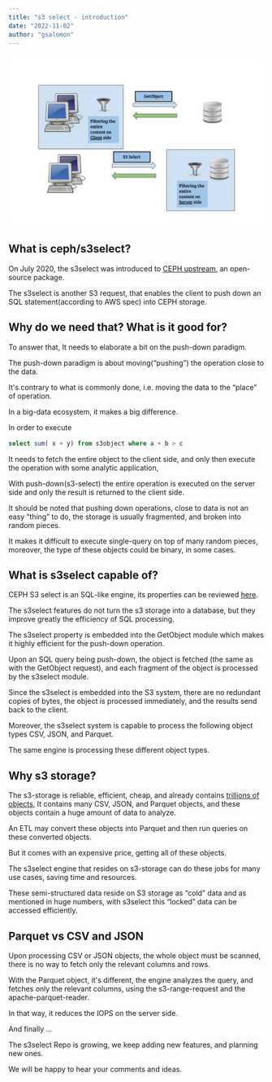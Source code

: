 ```yaml
---
title: "s3 select - introduction"
date: "2022-11-02"
author: "gsalomon"
---
```


![s3select illustration](images/s3select-into.png)

## What is ceph/s3select?
On July 2020, the s3select was introduced to [CEPH upstream](https://github.com/ceph/s3select), an open-source package.

The s3select is another S3 request, that enables the client to push down an SQL statement(according to AWS spec) into CEPH storage.

## Why do we need that? What is it good for?
To answer that, It needs to elaborate a bit on the push-down paradigm.

The push-down paradigm is about moving(“pushing”) the operation close to the data.

It's contrary to what is commonly done, i.e. moving the data to the “place” of operation.

In a big-data ecosystem, it makes a big difference. 

In order to execute 
```SQL
select sum( x + y) from s3object where a + b > c
```

It needs to fetch the entire object to the client side, and only then execute the operation with some analytic application,

With push-down(s3-select) the entire operation is executed on the server side and only the result is returned to the client side.

It should be noted that pushing down operations, close to data is not an easy “thing” to do, the storage is usually fragmented, and broken into random pieces.

It makes it difficult to execute single-query on top of many random pieces, moreover, the type of these objects could be binary, in some cases.

## What is s3select capable of?
CEPH S3 select is an SQL-like engine, its properties can be reviewed [here](https://docs.ceph.com/en/latest/radosgw/s3select/#).

The s3select features do not turn the s3 storage into a database, but they improve greatly the efficiency of SQL processing.

The s3select property is embedded into the GetObject module which makes it highly efficient for the push-down operation.

Upon an SQL query being push-down, the object is fetched (the same as with the GetObject request), and each fragment of the object is processed by the s3select module.

Since the s3select is embedded into the S3 system, there are no redundant copies of bytes, the object is processed immediately, and the results send back to the client.

Moreover, the s3select system is capable to process the following object types CSV, JSON, and Parquet.

The same engine is processing these different object types.

## Why s3 storage? 
The s3-storage is reliable, efficient, cheap, and already contains [trillions of objects](https://www.zdnet.com/article/aws-s3-storage-now-holds-over-100-trillion-objects/), It contains many CSV, JSON, and Parquet objects, and these objects contain a huge amount of data to analyze.

An ETL may convert these objects into Parquet and then run queries on these converted objects.

But it comes with an expensive price, getting all of these objects.

The s3select engine that resides on s3-storage can do these jobs for many use cases, saving time and resources.

These semi-structured data reside on S3 storage as “cold” data and as mentioned in huge numbers, with s3select this “locked” data can be accessed efficiently. 

## Parquet vs CSV and JSON
Upon processing CSV or JSON objects, the whole object must be scanned, there is no way to fetch only the relevant columns and rows.

With the Parquet object, it's different, the engine analyzes the query, and fetches only the relevant columns, using the s3-range-request and the apache-parquet-reader.

In that way, it reduces the IOPS on the server side.

And finally … 

The s3select Repo is growing, we keep adding new features, and planning new ones.

We will be happy to hear your comments and ideas.

